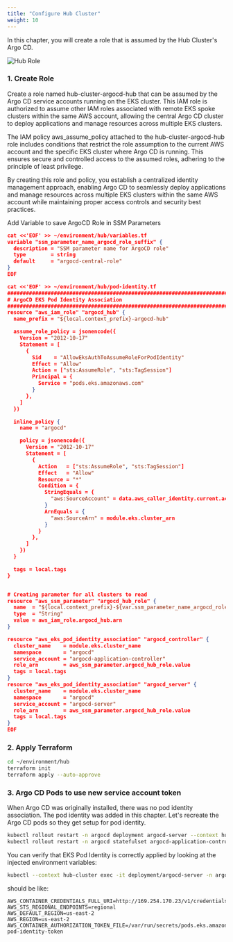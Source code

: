 ```yaml
---
title: "Configure Hub Cluster"
weight: 10
---
```


In this chapter, you will create a role that is assumed by the Hub Cluster's Argo CD.

![Hub Role](/static/images/hub-spoke-hub-role.jpg)

### 1. Create Role

Create a role named hub-cluster-argocd-hub that can be assumed by the Argo CD service accounts running on the EKS cluster. This IAM role is authorized to assume other IAM roles associated with remote EKS spoke clusters within the same AWS account, allowing the central Argo CD cluster to deploy applications and manage resources across multiple EKS clusters.

The IAM policy aws_assume_policy attached to the hub-cluster-argocd-hub role includes conditions that restrict the role assumption to the current AWS account and the specific EKS cluster where Argo CD is running. This ensures secure and controlled access to the assumed roles, adhering to the principle of least privilege.

By creating this role and policy, you establish a centralized identity management approach, enabling Argo CD to seamlessly deploy applications and manage resources across multiple EKS clusters within the same AWS account while maintaining proper access controls and security best practices.

Add Variable to save ArgoCD Role in SSM Parameters

```json
cat <<'EOF' >> ~/environment/hub/variables.tf
variable "ssm_parameter_name_argocd_role_suffix" {
  description = "SSM parameter name for ArgoCD role"
  type        = string
  default     = "argocd-central-role"
}
EOF
```

```json
cat <<'EOF' >> ~/environment/hub/pod-identity.tf
################################################################################
# ArgoCD EKS Pod Identity Association
################################################################################
resource "aws_iam_role" "argocd_hub" {
  name_prefix = "${local.context_prefix}-argocd-hub"

  assume_role_policy = jsonencode({
    Version = "2012-10-17"
    Statement = [
      {
        Sid    = "AllowEksAuthToAssumeRoleForPodIdentity"
        Effect = "Allow"
        Action = ["sts:AssumeRole", "sts:TagSession"]
        Principal = {
          Service = "pods.eks.amazonaws.com"
        }
      },
    ]
  })

  inline_policy {
    name = "argocd"

    policy = jsonencode({
      Version = "2012-10-17"
      Statement = [
        {
          Action   = ["sts:AssumeRole", "sts:TagSession"]
          Effect   = "Allow"
          Resource = "*"
          Condition = {
            StringEquals = {
              "aws:SourceAccount" = data.aws_caller_identity.current.account_id
            }
            ArnEquals = {
              "aws:SourceArn" = module.eks.cluster_arn
            }
          }
        },
      ]
    })
  }

  tags = local.tags
}


# Creating parameter for all clusters to read
resource "aws_ssm_parameter" "argocd_hub_role" {
  name  = "${local.context_prefix}-${var.ssm_parameter_name_argocd_role_suffix}"
  type  = "String"
  value = aws_iam_role.argocd_hub.arn
}

resource "aws_eks_pod_identity_association" "argocd_controller" {
  cluster_name    = module.eks.cluster_name
  namespace       = "argocd"
  service_account = "argocd-application-controller"
  role_arn        = aws_ssm_parameter.argocd_hub_role.value
  tags = local.tags
}
resource "aws_eks_pod_identity_association" "argocd_server" {
  cluster_name    = module.eks.cluster_name
  namespace       = "argocd"
  service_account = "argocd-server"
  role_arn        = aws_ssm_parameter.argocd_hub_role.value
  tags = local.tags
}
EOF
```

### 2. Apply Terraform

```bash
cd ~/environment/hub
terraform init
terraform apply --auto-approve
```

### 3. Argo CD Pods to use new service account token

When Argo CD was originally installed, there was no pod identity association. The pod identity was added in this chapter. Let's recreate the Argo CD pods so they get setup for pod identity.

```bash
kubectl rollout restart -n argocd deployment argocd-server --context hub-cluster
kubectl rollout restart -n argocd statefulset argocd-application-controller --context hub-cluster
```

You can verify that EKS Pod Identity is correctly applied by looking at the injected environment variables:

```bash
kubectl --context hub-cluster exec -it deployment/argocd-server -n argocd -- env | grep AWS
```

should be like:

```
AWS_CONTAINER_CREDENTIALS_FULL_URI=http://169.254.170.23/v1/credentials
AWS_STS_REGIONAL_ENDPOINTS=regional
AWS_DEFAULT_REGION=us-east-2
AWS_REGION=us-east-2
AWS_CONTAINER_AUTHORIZATION_TOKEN_FILE=/var/run/secrets/pods.eks.amazonaws.com/serviceaccount/eks-pod-identity-token
```
